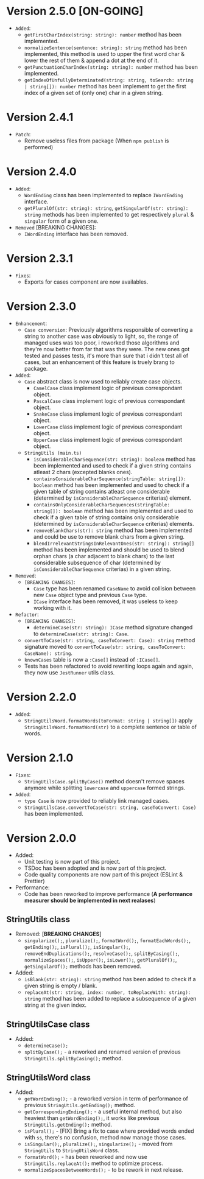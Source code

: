 # Version 2.5.0 [ON-GOING]

- `Added`:
  - `getFirstCharIndex(string: string): number` method has been implemented.
  - `normalizeSentence(sentence: string): string` method has been implemented, this method is used to upper the first word char & lower the rest of them & append a dot at the end of it.
  - `getPunctuationCharIndex(string: string): number` method has been implemented.
  - `getIndexOfUnfullyDeterminated(string: string, toSearch: string | string[]): number` method has been implement to get the first index of a given set of (only one) char in a given string.

# Version 2.4.1

- `Patch`:
  - Remove useless files from package (When `npm publish` is performed)

# Version 2.4.0

- `Added`:
  - `WordEnding` class has been implemented to replace `IWordEnding` interface.
  - `getPluralOf(str: string): string`, `getSingularOf(str: string): string` methods has been implemented to get respectively `plural` & `singular` form of a given one.
- `Removed` [BREAKING CHANGES]:
  - `IWordEnding` interface has been removed.

# Version 2.3.1

- `Fixes`:
  - Exports for cases component are now availables.

# Version 2.3.0

- `Enhancement`:
  - `Case conversion`: Previously algorithms responsible of converting a string to another case was obviously to light, so, the range of managed uses was too poor, i reworked those algorithms and they're now better from far that was they were. The new ones got tested and passes tests, it's more than sure that i didn't test all of cases, but an enhancement of this feature is truely brang to package.
- `Added`:
  - `Case` abstract class is now used to reliably create case objects.
    - `CamelCase` class implement logic of previous correspondant object.
    - `PascalCase` class implement logic of previous correspondant object.
    - `SnakeCase` class implement logic of previous correspondant object.
    - `LowerCase` class implement logic of previous correspondant object.
    - `UpperCase` class implement logic of previous correspondant object.
  - `StringUtils (main.ts)`
    - `isConsiderableCharSequence(str: string): boolean` method has been implemented and used to check if a given string contains atleast 2 chars (excepted blanks ones).
    - `containsConsiderableCharSequence(stringTable: string[]): boolean` method has been implemented and used to check if a given table of string contains atleast one considerable (determined by `isConsiderableCharSequence` criterias) element.
    - `containsOnlyConsiderableCharSequences(stringTable: string[]): boolean` method has been implemented and used to check if a given table of string contains only considerable (determined by `isConsiderableCharSequence` criterias) elements.
    - `removeBlankChars(str): string` method has been implemented and could be use to remove blank chars from a given string.
    - `blendIrrelevantStringsInRelevantOnes(str: string): string[]` method has been implemented and should be used to blend orphan chars (a char adjacent to blank chars) to the last considerable subsequence of char (determined by `isConsiderableCharSequence` criterias) in a given string.
- `Removed`:
  - `[BREAKING CHANGES]`:
    - `Case` type has been renamed `CaseName` to avoid collision between new `Case` object type and previous `Case` type.
    - `ICase` interface has been removed, it was useless to keep working with it.
- `Refactor`:
  - `[BREAKING CHANGES]`:
    - `determineCase(str: string): ICase` method signature changed to `determineCase(str: string): Case`.
  - `convertToCase(str: string, caseToConvert: Case): string` method signature moved to `convertToCase(str: string, caseToConvert: CaseName): string`.
  - `knownCases` table is now a `:Case[]` instead of `:ICase[]`.
  - Tests has been refactored to avoid rewriting loops again and again, they now use `JestRunner` utils class.

# Version 2.2.0

- `Added`:
  - `StringUtilsWord.formatWords(toFormat: string | string[])` apply `StringUtilsWord.formatWord(str)` to a complete sentence or table of words.

# Version 2.1.0

- `Fixes`:
  - `StringUtilsCase.splitByCase()` method doesn't remove spaces anymore while splitting `lowercase` and `uppercase` formed strings.
- `Added`:
  - `type Case` is now provided to reliably link managed cases.
  - `StringUtilsCase.convertToCase(str: string, caseToConvert: Case)` has been implemented.

# Version 2.0.0

- Added:
  - Unit testing is now part of this project.
  - TSDoc has been adopted and is now part of this project.
  - Code quality components are now part of this project (ESLint & Prettier)
- Performance:
  - Code has been reworked to improve performance (**A performance measurer should be implemented in next realases**)

## StringUtils class

- Removed: [**BREAKING CHANGES**]
  - `singularize();`, `pluralize();`, `formatWord();`, `formatEachWords();`, `getEnding();`, `isPlural();`, `isSingular();`, `removeEndDuplications();`, `resolveCase();`, `splitByCasing();`, `normalizeSpaces();`, `isUpper();`, `isLower();`, `getPluralOf();`, `getSingularOf();` methods has been removed.
- Added:
  - `isBlank(str: string): string` method has been added to check if a given string is empty / blank.
  - `replaceAt(str: string, index: number, toReplaceWith: string): string` method has been added to replace a subsequence of a given string at the given index.

## StringUtilsCase class

- Added:
  - `determineCase();`
  - `splitByCase();` - a reworked and renamed version of previous `StringUtils.splitByCasing();` method.

## StringUtilsWord class

- Added:
  - `getWordEnding();` - a reworked version in term of performance of previous `StringUtils.getEnding();` method.
  - `getCorrespondingEnding();` - a useful internal method, but also heaviest than `getWordEnding();`, it works like previous `StringUtils.getEnding();` method.
  - `isPlural();` - [FIX] Bring a fix to case where provided words ended with `ss`, there's no confusion, method now manage those cases.
  - `isSingular();`, `pluralize();`, `singularize();` - moved from `StringUtils` to `StringUtilsWord` class.
  - `formatWord();` - has been reworked and now use `StringUtils.replaceAt();` method to optimize process.
  - `normalizeSpacesBetweenWords();` - to be rework in next release.
